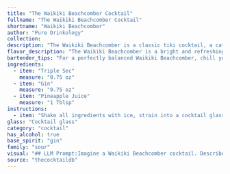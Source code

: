 ```yaml
---
title: "The Waikiki Beachcomber Cocktail"
fullname: "The Waikiki Beachcomber Cocktail"
shortname: "Waikiki Beachcomber"
author: "Pure Drinkology"
collection:
description: "The Waikiki Beachcomber is a classic tiki cocktail, a category known for its exotic flavors and colorful presentations.  Popularized in the mid-20th century, these drinks often feature rum, but this gin-based variation likely originated in a Hawaiian bar catering to the growing tourism of the era. "
flavor_description: "The Waikiki Beachcomber is a bright and refreshing cocktail.  The gin provides a crisp, juniper-forward backbone, while the triple sec adds a touch of citrus sweetness. Pineapple juice rounds out the flavor profile with a tropical punch, creating a vibrant and tangy experience reminiscent of a sunny Hawaiian beach. "
bartender_tips: "For a perfectly balanced Waikiki Beachcomber, chill your glass and ingredients beforehand.  Use a good quality gin and fresh pineapple juice.  Shake vigorously with ice to ensure a well-chilled and frothy drink.  Strain into the chilled glass and garnish with a pineapple wedge or a maraschino cherry.  Enjoy! "
ingredients:
  - item: "Triple Sec"
    measure: "0.75 oz"
  - item: "Gin"
    measure: "0.75 oz"
  - item: "Pineapple Juice"
    measure: "1 Tblsp"
instructions:
  - item: "Shake all ingredients with ice, strain into a cocktail glass, and serve."
glass: "Cocktail glass"
category: "cocktail"
has_alcohol: true
base_spirit: "gin"
family: "sour"
visual: "## LLM Prompt:Imagine a Waikiki Beachcomber cocktail. Describe its appearance in detail, focusing on:* **Color:** What is the overall color of the drink? Is it a vibrant hue or more subtle? Does it have any interesting color gradients or layers? * **Clarity:** Is the drink clear, cloudy, or somewhere in between? * **Texture:** Are there any visible ingredients, like fruit pulp or ice? How does the drink look in the glass - still, bubbly, or with interesting textures? * **Garnish:** How is the drink garnished?  What does this add to the visual appeal? Please use vivid language to capture the essence of a tropical paradise in your description. "
source: "thecocktaildb"
---
```


